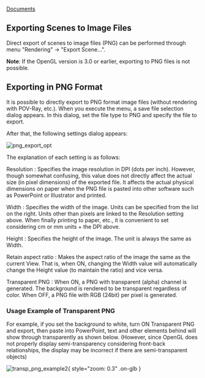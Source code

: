 [Documents](../../Documents)
## Exporting Scenes to Image Files
Direct export of scenes to image files (PNG) can be performed through menu "Rendering" → "Export Scene...".

**Note**: If the OpenGL version is 3.0 or earlier, exporting to PNG files is not possible.

## Exporting in PNG Format
It is possible to directly export to PNG format image files (without rendering with POV-Ray, etc.). When you execute the menu, a save file selection dialog appears. In this dialog, set the file type to PNG and specify the file to export.

After that, the following settings dialog appears:

![png_export_opt](../../assets/images/cuemol2/ImageExport/png_export_opt.png)

The explanation of each setting is as follows:

Resolution
:   Specifies the image resolution in DPI (dots per inch).
However, though somewhat confusing, this value does not directly affect the actual size (in pixel dimensions) of the exported file. It affects the actual physical dimensions on paper when the PNG file is pasted into other software such as PowerPoint or Illustrator and printed.

Width
:   Specifies the width of the image. Units can be specified from the list on the right. Units other than pixels are linked to the Resolution setting above. When finally printing to paper, etc., it is convenient to set considering cm or mm units + the DPI above.

Height
:   Specifies the height of the image. The unit is always the same as Width.

Retain aspect ratio
:   Makes the aspect ratio of the image the same as the current View. That is, when ON, changing the Width value will automatically change the Height value (to maintain the ratio) and vice versa.

Transparent PNG
:   When ON, a PNG with transparent (alpha) channel is generated. The background is rendered to be transparent regardless of color. When OFF, a PNG file with RGB (24bit) per pixel is generated.

### Usage Example of Transparent PNG
For example, if you set the background to white, turn ON Transparent PNG and export, then paste into PowerPoint, text and other elements behind will show through transparently as shown below.
(However, since OpenGL does not properly display semi-transparency considering front-back relationships, the display may be incorrect if there are semi-transparent objects)

![transp_png_example2](../../assets/images/cuemol2/ImageExport/transp_png_example2.png){ style="zoom: 0.3" .on-glb }
